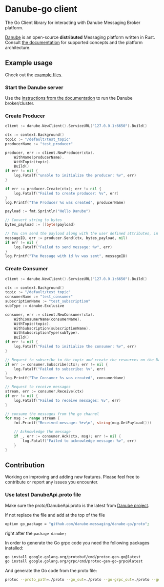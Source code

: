 # Danube-go client

The Go Client library for interacting with Danube Messaging Broker platform.

[Danube](https://github.com/danube-messaging/danube) is an open-source **distributed** Messaging platform written in Rust. Consult [the documentation](https://danube-docs.dev-state.com/) for supported concepts and the platform architecture.

## Example usage

Check out the [example files](https://github.com/danube-messaging/danube-go/tree/main/examples).

### Start the Danube server

Use the [instructions from the documentation](https://danube-docs.dev-state.com/) to run the Danube broker/cluster.

### Create Producer

```go
client := danube.NewClient().ServiceURL("127.0.0.1:6650").Build()

ctx := context.Background()
topic := "/default/test_topic"
producerName := "test_producer"

producer, err := client.NewProducer(ctx).
    WithName(producerName).
    WithTopic(topic).
    Build()
if err != nil {
    log.Fatalf("unable to initialize the producer: %v", err)
}

if err := producer.Create(ctx); err != nil {
    log.Fatalf("Failed to create producer: %v", err)
}
log.Printf("The Producer %s was created", producerName)

payload := fmt.Sprintln("Hello Danube")

// Convert string to bytes
bytes_payload := []byte(payload)

// You can send the payload along with the user defined attributes, in this case is nil
messageID, err := producer.Send(ctx, bytes_payload, nil)
if err != nil {
    log.Fatalf("Failed to send message: %v", err)
}
log.Printf("The Message with id %v was sent", messageID)
```

### Create Consumer

```go
client := danube.NewClient().ServiceURL("127.0.0.1:6650").Build()

ctx := context.Background()
topic := "/default/test_topic"
consumerName := "test_consumer"
subscriptionName := "test_subscription"
subType := danube.Exclusive

consumer, err := client.NewConsumer(ctx).
    WithConsumerName(consumerName).
    WithTopic(topic).
    WithSubscription(subscriptionName).
    WithSubscriptionType(subType).
    Build()
if err != nil {
    log.Fatalf("Failed to initialize the consumer: %v", err)
}

// Request to subscribe to the topic and create the resources on the Danube Broker
if err := consumer.Subscribe(ctx); err != nil {
    log.Fatalf("Failed to subscribe: %v", err)
}
log.Printf("The Consumer %s was created", consumerName)

// Request to receive messages
stream, err := consumer.Receive(ctx)
if err != nil {
    log.Fatalf("Failed to receive messages: %v", err)
}

// consume the messages from the go channel
for msg := range stream {
    fmt.Printf("Received message: %+v\n", string(msg.GetPayload()))

    // Acknowledge the message
    if _, err := consumer.Ack(ctx, msg); err != nil {
        log.Fatalf("Failed to acknowledge message: %v", err)
    }
}
```

## Contribution

Working on improving and adding new features. Please feel free to contribute or report any issues you encounter.

### Use latest DanubeApi.proto file

Make sure the proto/DanubeApi.proto is the latest from [Danube project](https://github.com/danube-messaging/danube/tree/main/proto).

If not replace the file and add at the top of the file

```bash
option go_package = "github.com/danube-messaging/danube-go/proto";
```

right after the `package danube;`

In order to generate the Go grpc code you need the following packages installed:

```bash
go install google.golang.org/protobuf/cmd/protoc-gen-go@latest
go install google.golang.org/grpc/cmd/protoc-gen-go-grpc@latest
```

And generate the Go code from the proto file:

```bash
protoc --proto_path=./proto --go_out=./proto --go-grpc_out=./proto --go_opt=paths=source_relative      --go-grpc_opt=paths=source_relative proto/DanubeApi.proto
```
